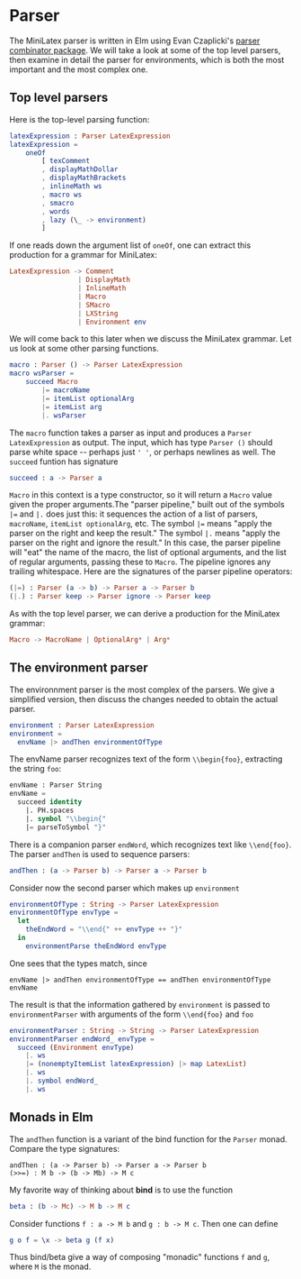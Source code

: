 # Parser

The MiniLatex parser is written in Elm using
Evan Czaplicki's [parser combinator package](https://package.elm-lang.org/packages/elm/parser/latest/).
We will take a look at some of the top level parsers, then examine in detail
the parser for environments, which is both the most important and the most complex one.

## Top level parsers

Here is the top-level parsing function:

```elm
latexExpression : Parser LatexExpression
latexExpression =
    oneOf
        [ texComment
        , displayMathDollar
        , displayMathBrackets
        , inlineMath ws
        , macro ws
        , smacro
        , words
        , lazy (\_ -> environment)
        ]
```

If one reads down the argument list of `oneOf`, one can extract this production
for a grammar for MiniLatex:

```elm
LatexExpression -> Comment
                 | DisplayMath
                 | InlineMath
                 | Macro
                 | SMacro
                 | LXString
                 | Environment env
```

We will come back to this later when we discuss the MiniLatex grammar.
Let us look at some other parsing functions.

```elm
macro : Parser () -> Parser LatexExpression
macro wsParser =
    succeed Macro
        |= macroName
        |= itemList optionalArg
        |= itemList arg
        |. wsParser
```

The `macro` function takes a parser as input
and produces a `Parser LatexExpression` as output.
The input, which has type `Parser ()` should parse
white space -- perhaps just `' '`, or perhaps
newlines as well. The `succeed` funtion has
signature

```elm
succeed : a -> Parser a
```

`Macro` in this context is a type constructor,
so it will return a `Macro` value given the
proper arguments.The "parser pipeline,"
built out of the symbols
`|=` and `|.` does just this: it sequences
the action of a list of parsers, `macroName`,
`itemList optionalArg`, etc. The symbol
`|=` means "apply the parser on the right and keep the result."
The symbol `|.` means "apply the parser on the right and ignore the result."
In this case, the parser pipeline will "eat" the name of the macro,
the list of optional arguments, and the list of regular arguments,
passing these to `Macro`. The pipeline ignores
any trailing whitespace. Here are the signatures of the parser pipeline
operators:

```elm
(|=) : Parser (a -> b) -> Parser a -> Parser b
(|.) : Parser keep -> Parser ignore -> Parser keep
```

As with the top level parser, we can derive a production for the
MiniLatex grammar:

```elm
Macro -> MacroName | OptionalArg* | Arg*
```

## The environment parser

The environnment parser is the most complex of the parsers.
We give a simplified version, then discuss the changes
needed to obtain the actual parser.

```elm
environment : Parser LatexExpression
environment =
  envName |> andThen environmentOfType
```

The envName parser recognizes text of the form `\\begin{foo}`, extracting
the string `foo`:

```el
envName : Parser String
envName =
  succeed identity
    |. PH.spaces
    |. symbol "\\begin{"
    |= parseToSymbol "}"
```

There is a companion parser `endWord`, which recognizes text like
`\\end{foo}`. The parser `andThen` is used to sequence parsers:

```elm
andThen : (a -> Parser b) -> Parser a -> Parser b
```

Consider now the second parser which makes up `environment`

```elm
environmentOfType : String -> Parser LatexExpression
environmentOfType envType =
  let
    theEndWord = "\\end{" ++ envType ++ "}"
  in
    environmentParse theEndWord envType
```

One sees that the types match, since

```
envName |> andThen environmentOfType == andThen environmentOfType envName
```

The result is that the information gathered by `environment` is passed
to `environmentParser` with arguments of the form `\\end{foo}` and `foo`

```elm
environmentParser : String -> String -> Parser LatexExpression
environmentParser endWord_ envType =
  succeed (Environment envType)
    |. ws
    |= (nonemptyItemList latexExpression) |> map LatexList)
    |. ws
    |. symbol endWord_
    |. ws
```

## Monads in Elm

The `andThen` function is a variant of the bind function for the `Parser` monad.
Compare the type signatures:

```
andThen : (a -> Parser b) -> Parser a -> Parser b
(>>=) : M b -> (b -> Mb) -> M c
```

My favorite way of thinking about **bind** is to use the function

```elm
beta : (b -> Mc) -> M b -> M c
```

Consider functions `f : a -> M b` and `g : b -> M c`. Then
one can define

```elm
g o f = \x -> beta g (f x)
```

Thus bind/beta give a way of composing "monadic" functions `f`
and `g`, where `M` is the monad.
